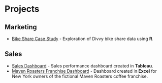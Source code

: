 # Projects

## Marketing
- [Bike Share Case Study](portfolio/bikeshare/index.md) - Exploration of Divvy bike share data using **R**.
  
## Sales
- [Sales Dashboard](https://public.tableau.com/app/profile/kristen.healy/viz/SalesDashboard_17122515328010/EmployeeSalesPerformance) - Sales performance dashboard created in **Tableau**.
- [Maven Roasters Franchise Dashboard](https://1drv.ms/x/c/07bef487dbcd28dd/EXk6qpSfFyFNmX-xypDB3KIBjM4jufJFB90wxsmRS8_6wA) - Dashboard created in **Excel** for New York owners of the fictional Maven Roasters coffee franchise.
